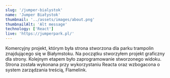 ```yaml
---
slug: '/jumper-bialystok'
name: 'Jumper Białystok'
thumbnail: '../assets/images/about.png'
thumbnailAlt: 'Alt message'
technology: ['React']
live: 'https://jumperpark.pl/'
---
```


Komercyjny projekt, którym była strona stworzona dla parku trampolin znajdującego się w Białymstoku. Na początku stworzyłem projekt graficzny dla strony. Kolejnym etapem było zaprogramowanie stworzonego widoku. Strona została wykonana przy wykorzystaniu Reacta oraz wzbogacona o system zarządzania treścią, Flamelink.
